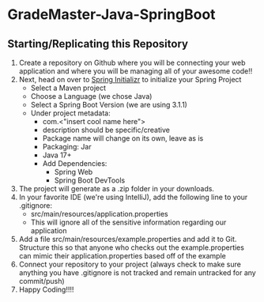 # GradeMaster-Java-SpringBoot

## Starting/Replicating this Repository
1. Create a repository on Github where you will be connecting your web application and where you will be managing all of your awesome code!!
2. Next, head on over to [Spring Initializr](https://start.spring.io/) to initialize your Spring Project
   - Select a Maven project
   - Choose a Language (we chose Java)
   - Select a Spring Boot Version (we are using 3.1.1)
   - Under project metadata:
     - com.<"insert cool name here">
     - description should be specific/creative
     - Package name will change on its own, leave as is
     - Packaging: Jar
     - Java 17+
     - Add Dependencies:
       - Spring Web
       - Spring Boot DevTools
3. The project will generate as a .zip folder in your downloads.
4. In your favorite IDE (we're using IntelliJ), add the following line to your .gitignore:
   - src/main/resources/application.properties
   - This will ignore all of the sensitive information regarding our application
5. Add a file src/main/resources/example.properties and add it to Git. Structure this so that anyone who checks out the example.properties can mimic their application.properties based off of the example
6. Connect your repository to your project (always check to make sure anything you have .gitignore is not tracked and remain untracked for any commit/push)
7. Happy Coding!!!!
